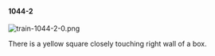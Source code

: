 #### 1044-2
![train-1044-2-0.png](https://github.com/lil-lab/nlvr/raw/master/nlvr/train/images/38/train-1044-2-0.png "train-1044-2-0.png")

There is a yellow square closely touching right wall of a box.